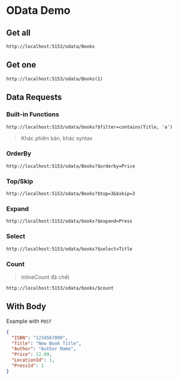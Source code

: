 # OData Demo

## Get all

```
http://localhost:5153/odata/Books
```

## Get one

```
http://localhost:5153/odata/Books(1)
```

## Data Requests

### Built-in Functions

```
http://localhost:5153/odata/books?$filter=contains(Title, 'a')
```

> Khác phiên bản, khác syntax

### OrderBy

```
http://localhost:5153/odata/Books?$orderby=Price
```

### Top/Skip

```
http://localhost:5153/odata/Books?$top=3&$skip=3
```

### Expand

```
http://localhost:5153/odata/books?$expand=Press
```

### Select

```
http://localhost:5153/odata/books?$select=Title
```

### Count

> InlineCount đã chết

```
http://localhost:5153/odata/books/$count
```

## With Body

Example with `POST`

```json
{
  "ISBN": "1234567890",
  "Title": "New Book Title",
  "Author": "Author Name",
  "Price": 12.99,
  "LocationId": 1,
  "PressId": 1
}
```
